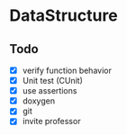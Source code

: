 # DataStructure

## Todo
- [x] verify function behavior
- [x] Unit test (CUnit)
- [x] use assertions
- [x] doxygen
- [x] git
- [x] invite professor